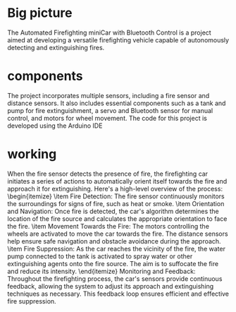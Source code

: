 # Big picture 
The Automated Firefighting miniCar with Bluetooth Control is a project aimed at developing a versatile firefighting vehicle capable of autonomously detecting and extinguishing fires.

# components 

The project incorporates multiple sensors, including a fire sensor and distance sensors. It also includes essential components such as a tank and pump for fire extinguishment, a servo and Bluetooth sensor for manual control, and motors for wheel movement. The code for this project is developed using the Arduino IDE

# working 

When the fire sensor detects the presence of fire, the firefighting car initiates a series of actions to automatically orient itself towards the fire and approach it for extinguishing. Here's a high-level overview of the process:
\begin{itemize}
     \item Fire Detection: The fire sensor continuously monitors the surroundings for signs of fire, such as heat or smoke.
     \item Orientation and Navigation: Once fire is detected, the car's algorithm determines the location of the fire source and calculates the appropriate orientation to face the fire.
     \item Movement Towards the Fire: The motors controlling the wheels are activated to move the car towards the fire. The distance sensors help ensure safe navigation and obstacle avoidance during the approach.
     \item Fire Suppression: As the car reaches the vicinity of the fire, the water pump connected to the tank is activated to spray water or other extinguishing agents onto the fire source. The aim is to suffocate the fire and reduce its intensity.
\end{itemize}
Monitoring and Feedback: Throughout the firefighting process, the car's sensors provide continuous feedback, allowing the system to adjust its approach and extinguishing techniques as necessary. This feedback loop ensures efficient and effective fire suppression. 

